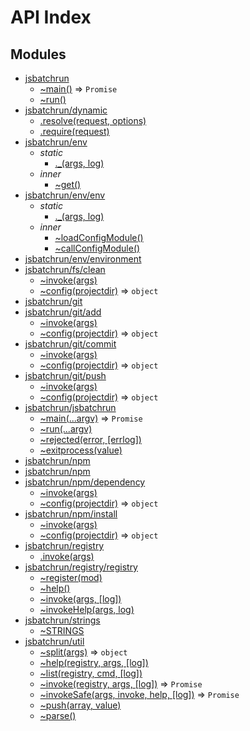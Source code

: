 # API Index #
## Modules

* [jsbatchrun](api.md/index.md#module_jsbatchrun)
    * [~main()](api.md/index.md#module_jsbatchrun..main) ⇒ <code>Promise</code>
    * [~run()](api.md/index.md#module_jsbatchrun..run)
* [jsbatchrun/dynamic](api.md/dynamic.require.md#module_jsbatchrun/dynamic)
    * [.resolve(request, options)](api.md/dynamic.require.md#module_jsbatchrun/dynamic.resolve)
    * [.require(request)](api.md/dynamic.require.md#module_jsbatchrun/dynamic.require)
* [jsbatchrun/env](api.md/env/index.md#module_jsbatchrun/env)
    * _static_
        * [._(args, log)](api.md/env/index.md#module_jsbatchrun/env._)
    * _inner_
        * [~get()](api.md/env/index.md#module_jsbatchrun/env..get)
* [jsbatchrun/env/env](api.md/env/env.md#module_jsbatchrun/env/env)
    * _static_
        * [._(args, log)](api.md/env/env.md#module_jsbatchrun/env/env._)
    * _inner_
        * [~loadConfigModule()](api.md/env/env.md#module_jsbatchrun/env/env..loadConfigModule)
        * [~callConfigModule()](api.md/env/env.md#module_jsbatchrun/env/env..callConfigModule)
* [jsbatchrun/env/environment](api.md/env/environment.md#module_jsbatchrun/env/environment)
* [jsbatchrun/fs/clean](api.md/fs/clean.md#module_jsbatchrun/fs/clean)
    * [~invoke(args)](api.md/fs/clean.md#module_jsbatchrun/fs/clean..invoke)
    * [~config(projectdir)](api.md/fs/clean.md#module_jsbatchrun/fs/clean..config) ⇒ <code>object</code>
* [jsbatchrun/git](api.md/git/index.md#module_jsbatchrun/git)
* [jsbatchrun/git/add](api.md/git/add.md#module_jsbatchrun/git/add)
    * [~invoke(args)](api.md/git/add.md#module_jsbatchrun/git/add..invoke)
    * [~config(projectdir)](api.md/git/add.md#module_jsbatchrun/git/add..config) ⇒ <code>object</code>
* [jsbatchrun/git/commit](api.md/git/commit.md#module_jsbatchrun/git/commit)
    * [~invoke(args)](api.md/git/commit.md#module_jsbatchrun/git/commit..invoke)
    * [~config(projectdir)](api.md/git/commit.md#module_jsbatchrun/git/commit..config) ⇒ <code>object</code>
* [jsbatchrun/git/push](api.md/git/push.md#module_jsbatchrun/git/push)
    * [~invoke(args)](api.md/git/push.md#module_jsbatchrun/git/push..invoke)
    * [~config(projectdir)](api.md/git/push.md#module_jsbatchrun/git/push..config) ⇒ <code>object</code>
* [jsbatchrun/jsbatchrun](api.md/jsbatchrun.md#module_jsbatchrun/jsbatchrun)
    * [~main(...argv)](api.md/jsbatchrun.md#module_jsbatchrun/jsbatchrun..main) ⇒ <code>Promise</code>
    * [~run(...argv)](api.md/jsbatchrun.md#module_jsbatchrun/jsbatchrun..run)
    * [~rejected(error, [errlog])](api.md/jsbatchrun.md#module_jsbatchrun/jsbatchrun..rejected)
    * [~exitprocess(value)](api.md/jsbatchrun.md#module_jsbatchrun/jsbatchrun..exitprocess)
* [jsbatchrun/npm](api.md/fs/index.md#module_jsbatchrun/npm)
* [jsbatchrun/npm](api.md/npm/index.md#module_jsbatchrun/npm)
* [jsbatchrun/npm/dependency](api.md/npm/dependency.md#module_jsbatchrun/npm/dependency)
    * [~invoke(args)](api.md/npm/dependency.md#module_jsbatchrun/npm/dependency..invoke)
    * [~config(projectdir)](api.md/npm/dependency.md#module_jsbatchrun/npm/dependency..config) ⇒ <code>object</code>
* [jsbatchrun/npm/install](api.md/npm/install.md#module_jsbatchrun/npm/install)
    * [~invoke(args)](api.md/npm/install.md#module_jsbatchrun/npm/install..invoke)
    * [~config(projectdir)](api.md/npm/install.md#module_jsbatchrun/npm/install..config) ⇒ <code>object</code>
* [jsbatchrun/registry](api.md/registry/index.md#module_jsbatchrun/registry)
    * [.invoke(args)](api.md/registry/index.md#module_jsbatchrun/registry.invoke)
* [jsbatchrun/registry/registry](api.md/registry/registry.md#module_jsbatchrun/registry/registry)
    * [~register(mod)](api.md/registry/registry.md#module_jsbatchrun/registry/registry..register)
    * [~help()](api.md/registry/registry.md#module_jsbatchrun/registry/registry..help)
    * [~invoke(args, [log])](api.md/registry/registry.md#module_jsbatchrun/registry/registry..invoke)
    * [~invokeHelp(args, log)](api.md/registry/registry.md#module_jsbatchrun/registry/registry..invokeHelp)
* [jsbatchrun/strings](api.md/strings.md#module_jsbatchrun/strings)
    * [~STRINGS](api.md/strings.md#module_jsbatchrun/strings..STRINGS)
* [jsbatchrun/util](api.md/util.md#module_jsbatchrun/util)
    * [~split(args)](api.md/util.md#module_jsbatchrun/util..split) ⇒ <code>object</code>
    * [~help(registry, args, [log])](api.md/util.md#module_jsbatchrun/util..help)
    * [~list(registry, cmd, [log])](api.md/util.md#module_jsbatchrun/util..list)
    * [~invoke(registry, args, [log])](api.md/util.md#module_jsbatchrun/util..invoke) ⇒ <code>Promise</code>
    * [~invokeSafe(args, invoke, help, [log])](api.md/util.md#module_jsbatchrun/util..invokeSafe) ⇒ <code>Promise</code>
    * [~push(array, value)](api.md/util.md#module_jsbatchrun/util..push)
    * [~parse()](api.md/util.md#module_jsbatchrun/util..parse)
